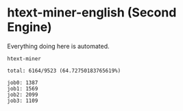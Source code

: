 # htext-miner-english (Second Engine)

Everything doing here is automated.

```
htext-miner

total: 6164/9523 (64.72750183765619%)

job0: 1387
job1: 1569
job2: 2099
job3: 1109
```